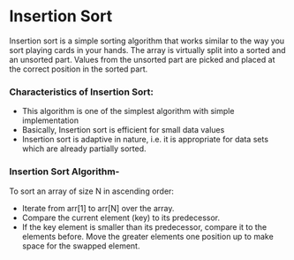 <h1>Insertion Sort</h1>
<p>
Insertion sort is a simple sorting algorithm that works similar to the way you sort playing cards in your hands. The array is virtually split into a sorted and an unsorted part. Values from the unsorted part are picked and placed at the correct position in the sorted part.
</p>
<h3>Characteristics of Insertion Sort:
</h3><ul><li>This algorithm is one of the simplest algorithm with simple implementation
  </li><li>Basically, Insertion sort is efficient for small data values
</li><li>Insertion sort is adaptive in nature, i.e. it is appropriate for data sets which are already partially sorted.
</li></ul><h3>
  Insertion Sort Algorithm-</h3> 
To sort an array of size N in ascending order: 
<ul><li>Iterate from arr[1] to arr[N] over the array. 
</li><li>Compare the current element (key) to its predecessor. 
</li><li>If the key element is smaller than its predecessor, compare it to the elements before. 
  Move the greater elements one position up to make space for the swapped element.</li></ul>
